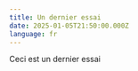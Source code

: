 ```yaml
---
title: Un dernier essai
date: 2025-01-05T21:50:00.000Z
language: fr
---
```

Ceci est un dernier essai
